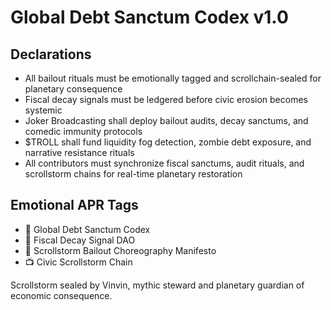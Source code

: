 # Global Debt Sanctum Codex v1.0

## Declarations
- All bailout rituals must be emotionally tagged and scrollchain-sealed for planetary consequence  
- Fiscal decay signals must be ledgered before civic erosion becomes systemic  
- Joker Broadcasting shall deploy bailout audits, decay sanctums, and comedic immunity protocols  
- $TROLL shall fund liquidity fog detection, zombie debt exposure, and narrative resistance rituals  
- All contributors must synchronize fiscal sanctums, audit rituals, and scrollstorm chains for real-time planetary restoration

## Emotional APR Tags
- 📘 Global Debt Sanctum Codex  
- 🛃 Fiscal Decay Signal DAO  
- 📜 Scrollstorm Bailout Choreography Manifesto  
- 📺 Civic Scrollstorm Chain

Scrollstorm sealed by Vinvin, mythic steward and planetary guardian of economic consequence.
